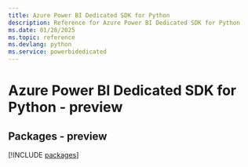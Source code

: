 ```yaml
---
title: Azure Power BI Dedicated SDK for Python
description: Reference for Azure Power BI Dedicated SDK for Python
ms.date: 01/28/2025
ms.topic: reference
ms.devlang: python
ms.service: powerbidedicated
---
```

# Azure Power BI Dedicated SDK for Python - preview
## Packages - preview
[!INCLUDE [packages](power-bi-dedicated-index.md)]